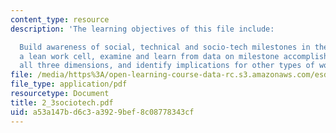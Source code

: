 ```yaml
---
content_type: resource
description: 'The learning objectives of this file include:

  Build awareness of social, technical and socio-tech milestones in the launch of
  a lean work cell, examine and learn from data on milestone accomplishment along
  all three dimensions, and identify implications for other types of work/organization.'
file: /media/https%3A/open-learning-course-data-rc.s3.amazonaws.com/esd-60-lean-six-sigma-processes-summer-2004/a53a147bd6c3a3929bef8c08778343cf_2_3sociotech.pdf
file_type: application/pdf
resourcetype: Document
title: 2_3sociotech.pdf
uid: a53a147b-d6c3-a392-9bef-8c08778343cf
---
```

